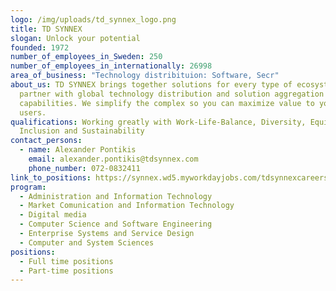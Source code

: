 ```yaml
---
logo: /img/uploads/td_synnex_logo.png
title: TD SYNNEX
slogan: Unlock your potential
founded: 1972
number_of_employees_in_Sweden: 250
number_of_employees_in_internationally: 26998
area_of_business: "Technology distribituion: Software, Secr"
about_us: TD SYNNEX brings together solutions for every type of ecosystem
  partner with global technology distribution and solution aggregation
  capabilities. We simplify the complex so you can maximize value to your end
  users.
qualifications: Working greatly with Work-Life-Balance, Diversity, Equity and
  Inclusion and Sustainability
contact_persons:
  - name: Alexander Pontikis
    email: alexander.pontikis@tdsynnex.com
    phone_number: 072-0832411
link_to_positions: https://synnex.wd5.myworkdayjobs.com/tdsynnexcareers
program:
  - Administration and Information Technology
  - Market Comunication and Information Technology
  - Digital media
  - Computer Science and Software Engineering
  - Enterprise Systems and Service Design
  - Computer and System Sciences
positions:
  - Full time positions
  - Part-time positions
---
```

